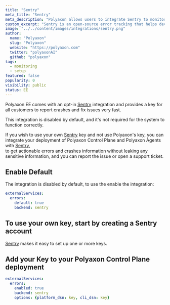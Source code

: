 ```yaml
---
title: "Sentry"
meta_title: "Sentry"
meta_description: "Polyaxon allows users to integrate Sentry to monitor your cluster."
custom_excerpt: "Sentry is an open-source error tracking that helps developers monitor and fix crashes in real-time. Iterate continuously. Boost workflow efficiency. Improve user experience."
image: "../../content/images/integrations/sentry.png"
author:
  name: "Polyaxon"
  slug: "Polyaxon"
  website: "https://polyaxon.com"
  twitter: "polyaxonAI"
  github: "polyaxon"
tags:
  - monitoring
  - setup 
featured: false
popularity: 0
visibility: public
status: EE
---
```


Polyaxon EE comes with an opt-in [Sentry](https://sentry.io) integration and provides a key for all customers to report crashes and fix issues very fast.

This integration is disabled by default, and it's not required for the system to function correctly.

If you wish to use your own [Sentry](https://sentry.io) key and not use Polyaxon's key, you can integrate your deployment 
of Polyaxon Control Plane and Polyaxon Agents with [Sentry](https://sentry.io),  
to get actionable errors and crashes information without leaking any sensitive information, and you can report the issue or open a support ticket.

## Enable Default

The integration is disabled by default, to use the enable the integration:

```yaml
externalServices:
  errors:
    default: true
    backend: sentry
```

## To use your own key, start by creating a Sentry account

[Sentry](https://sentry.io) makes it easy to set up one or more keys.

## Add your Key to your Polyaxon Control Plane deployment

```yaml
externalServices:
  errors:
    enabled: true
    backend: sentry
    options: {platform_dsn: key, cli_dsn: key}
```
